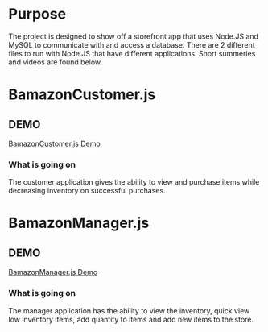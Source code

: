 # Purpose
The project is designed to show off a storefront app that uses Node.JS and MySQL to communicate with and access a database.  There are 2 different  files to run with Node.JS that have different applications.  Short summeries and videos are found below.

# BamazonCustomer.js
## DEMO
[BamazonCustomer.js Demo](https://drive.google.com/file/d/1NKe5Gttk3IpnZi1Nv5yLoJwoVQ-LwLOz/view?usp=sharing)

### What is going on
The customer application gives the ability to view and purchase items while decreasing inventory on successful purchases. 

# BamazonManager.js
## DEMO
[BamazonManager.js Demo](https://drive.google.com/file/d/1JNs-ebM1_hy9yE5TAo4o3Dhktq8jIRGl/view?usp=sharing)

### What is going on
The manager application has the ability to view the inventory, quick view low inventory items, add quantity to items and add new items to the store.